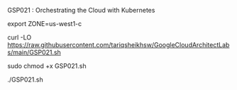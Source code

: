 GSP021 :  Orchestrating the Cloud with Kubernetes 

export ZONE=us-west1-c

curl -LO https://raw.githubusercontent.com/tariqsheikhsw/GoogleCloudArchitectLabs/main/GSP021.sh

sudo chmod +x GSP021.sh

./GSP021.sh
